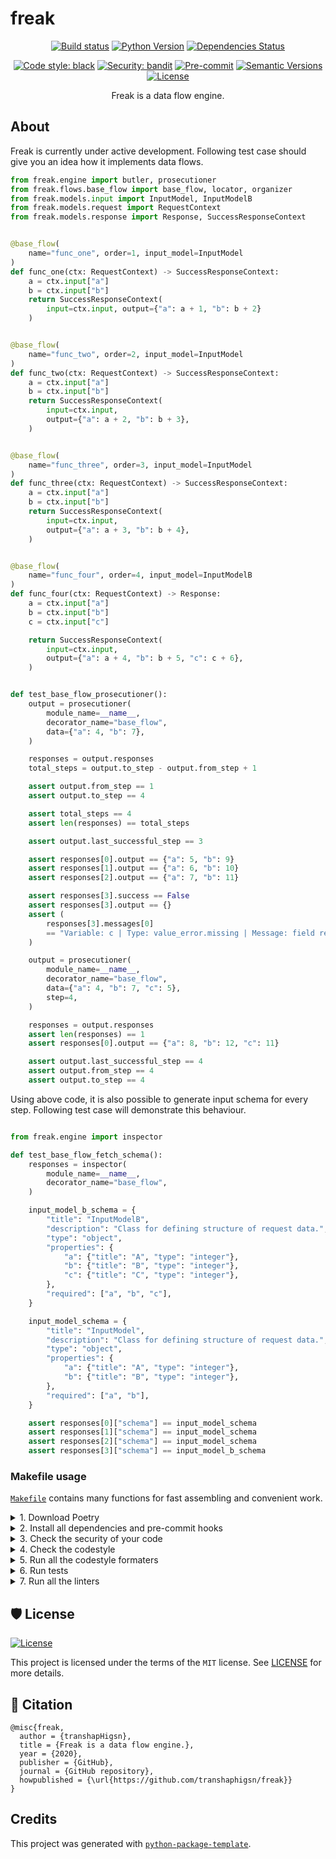 # freak

<div align="center">

[![Build status](https://github.com/transhaphigsn/freak/workflows/build/badge.svg?branch=master&event=push)](https://github.com/transhaphigsn/freak/actions?query=workflow%3Abuild)
[![Python Version](https://img.shields.io/pypi/pyversions/freak.svg)](https://pypi.org/project/freak/)
[![Dependencies Status](https://img.shields.io/badge/dependencies-up%20to%20date-brightgreen.svg)](https://github.com/transhaphigsn/freak/pulls?utf8=%E2%9C%93&q=is%3Apr%20author%3Aapp%2Fdependabot)

[![Code style: black](https://img.shields.io/badge/code%20style-black-000000.svg)](https://github.com/psf/black)
[![Security: bandit](https://img.shields.io/badge/security-bandit-green.svg)](https://github.com/PyCQA/bandit)
[![Pre-commit](https://img.shields.io/badge/pre--commit-enabled-brightgreen?logo=pre-commit&logoColor=white)](https://github.com/transhaphigsn/freak/blob/master/.pre-commit-config.yaml)
[![Semantic Versions](https://img.shields.io/badge/%F0%9F%9A%80-semantic%20versions-informational.svg)](https://github.com/transhaphigsn/freak/releases)
[![License](https://img.shields.io/github/license/transhaphigsn/freak)](https://github.com/transhaphigsn/freak/blob/master/LICENSE)

Freak is a data flow engine.
</div>

## About

Freak is currently under active development. Following test case should give you an idea how it implements data flows.

```python
from freak.engine import butler, prosecutioner
from freak.flows.base_flow import base_flow, locator, organizer
from freak.models.input import InputModel, InputModelB
from freak.models.request import RequestContext
from freak.models.response import Response, SuccessResponseContext


@base_flow(
    name="func_one", order=1, input_model=InputModel
)
def func_one(ctx: RequestContext) -> SuccessResponseContext:
    a = ctx.input["a"]
    b = ctx.input["b"]
    return SuccessResponseContext(
        input=ctx.input, output={"a": a + 1, "b": b + 2}
    )


@base_flow(
    name="func_two", order=2, input_model=InputModel
)
def func_two(ctx: RequestContext) -> SuccessResponseContext:
    a = ctx.input["a"]
    b = ctx.input["b"]
    return SuccessResponseContext(
        input=ctx.input,
        output={"a": a + 2, "b": b + 3},
    )


@base_flow(
    name="func_three", order=3, input_model=InputModel
)
def func_three(ctx: RequestContext) -> SuccessResponseContext:
    a = ctx.input["a"]
    b = ctx.input["b"]
    return SuccessResponseContext(
        input=ctx.input,
        output={"a": a + 3, "b": b + 4},
    )


@base_flow(
    name="func_four", order=4, input_model=InputModelB
)
def func_four(ctx: RequestContext) -> Response:
    a = ctx.input["a"]
    b = ctx.input["b"]
    c = ctx.input["c"]

    return SuccessResponseContext(
        input=ctx.input,
        output={"a": a + 4, "b": b + 5, "c": c + 6},
    )


def test_base_flow_prosecutioner():
    output = prosecutioner(
        module_name=__name__,
        decorator_name="base_flow",
        data={"a": 4, "b": 7},
    )

    responses = output.responses
    total_steps = output.to_step - output.from_step + 1

    assert output.from_step == 1
    assert output.to_step == 4

    assert total_steps == 4
    assert len(responses) == total_steps

    assert output.last_successful_step == 3

    assert responses[0].output == {"a": 5, "b": 9}
    assert responses[1].output == {"a": 6, "b": 10}
    assert responses[2].output == {"a": 7, "b": 11}

    assert responses[3].success == False
    assert responses[3].output == {}
    assert (
        responses[3].messages[0]
        == "Variable: c | Type: value_error.missing | Message: field required"
    )

    output = prosecutioner(
        module_name=__name__,
        decorator_name="base_flow",
        data={"a": 4, "b": 7, "c": 5},
        step=4,
    )

    responses = output.responses
    assert len(responses) == 1
    assert responses[0].output == {"a": 8, "b": 12, "c": 11}

    assert output.last_successful_step == 4
    assert output.from_step == 4
    assert output.to_step == 4

```

Using above code, it is also possible to generate input schema for every step. Following test case will demonstrate this behaviour.

```python

from freak.engine import inspector

def test_base_flow_fetch_schema():
    responses = inspector(
        module_name=__name__,
        decorator_name="base_flow",
    )

    input_model_b_schema = {
        "title": "InputModelB",
        "description": "Class for defining structure of request data.",
        "type": "object",
        "properties": {
            "a": {"title": "A", "type": "integer"},
            "b": {"title": "B", "type": "integer"},
            "c": {"title": "C", "type": "integer"},
        },
        "required": ["a", "b", "c"],
    }

    input_model_schema = {
        "title": "InputModel",
        "description": "Class for defining structure of request data.",
        "type": "object",
        "properties": {
            "a": {"title": "A", "type": "integer"},
            "b": {"title": "B", "type": "integer"},
        },
        "required": ["a", "b"],
    }

    assert responses[0]["schema"] == input_model_schema
    assert responses[1]["schema"] == input_model_schema
    assert responses[2]["schema"] == input_model_schema
    assert responses[3]["schema"] == input_model_b_schema

```

<!-- ## Very first steps

### Building your package

Building a new version of the application contains steps:

- Bump the version of your package `poetry version <version>`. You can pass the new version explicitly, or a rule such as `major`, `minor`, or `patch`. For more details, refer to the [Semantic Versions](https://semver.org/) standard.
- Make a commit to `GitHub`.
- Create a `GitHub release`.
- And... publish 🙂 `poetry publish --build` -->

<!-- ## What's next

Articles:

- [Open Source Guides](https://opensource.guide/)
- [GitHub Actions Documentation](https://help.github.com/en/actions)
- Maybe you would like to add [gitmoji](https://gitmoji.carloscuesta.me/) to commit names. This is really funny. 😄 -->

<!-- ## Installation

```bash
pip install freak
```

or install with `Poetry`

```bash
poetry add freak
```

Then you can run

```bash
freak --help
```

```bash
freak --name Roman
```

or if installed with `Poetry`:

```bash
poetry run freak --help
```

```bash
poetry run freak --name Roman
``` -->

### Makefile usage

[`Makefile`](https://github.com/transhaphigsn/freak/blob/master/Makefile) contains many functions for fast assembling and convenient work.

<details>
<summary>1. Download Poetry</summary>
<p>

```bash
make download-poetry
```

</p>
</details>

<details>
<summary>2. Install all dependencies and pre-commit hooks</summary>
<p>

```bash
make install
```

If you do not want to install pre-commit hooks, run the command with the NO_PRE_COMMIT flag:

```bash
make install NO_PRE_COMMIT=1
```

</p>
</details>

<details>
<summary>3. Check the security of your code</summary>
<p>

```bash
make check-safety
```

This command launches a `Poetry` and `Pip` integrity check as well as identifies security issues with `Safety` and `Bandit`. By default, the build will not crash if any of the items fail. But you can set `STRICT=1` for the entire build, or you can configure strictness for each item separately.

```bash
make check-safety STRICT=1
```

or only for `safety`:

```bash
make check-safety SAFETY_STRICT=1
```

multiple

```bash
make check-safety PIP_STRICT=1 SAFETY_STRICT=1
```

> List of flags for `check-safety` (can be set to `1` or `0`): `STRICT`, `POETRY_STRICT`, `PIP_STRICT`, `SAFETY_STRICT`, `BANDIT_STRICT`.

</p>
</details>

<details>
<summary>4. Check the codestyle</summary>
<p>

The command is similar to `check-safety` but to check the code style, obviously. It uses `Black`, `Darglint`, `Isort`, and `Mypy` inside.

```bash
make check-style
```

It may also contain the `STRICT` flag.

```bash
make check-style STRICT=1
```

> List of flags for `check-style` (can be set to `1` or `0`): `STRICT`, `BLACK_STRICT`, `DARGLINT_STRICT`, `ISORT_STRICT`, `MYPY_STRICT`.

</p>
</details>

<details>
<summary>5. Run all the codestyle formaters</summary>
<p>

Codestyle uses `pre-commit` hooks, so ensure you've run `make install` before.

```bash
make codestyle
```

</p>
</details>

<details>
<summary>6. Run tests</summary>
<p>

```bash
make test
```

</p>
</details>

<details>
<summary>7. Run all the linters</summary>
<p>

```bash
make lint
```

the same as:

```bash
make test && make check-safety && make check-style
```

> List of flags for `lint` (can be set to `1` or `0`): `STRICT`, `POETRY_STRICT`, `PIP_STRICT`, `SAFETY_STRICT`, `BANDIT_STRICT`, `BLACK_STRICT`, `DARGLINT_STRICT`, `ISORT_STRICT`, `MYPY_STRICT`.

</p>
</details>

<!-- <details>
<summary>8. Build docker</summary>
<p>

```bash
make docker
```

which is equivalent to:

```bash
make docker VERSION=latest
```

More information [here](https://github.com/transhaphigsn/freak/tree/master/docker).

</p>
</details>

<details>
<summary>9. Cleanup docker</summary>
<p>

```bash
make clean_docker
```

or to remove all build

```bash
make clean
```

More information [here](https://github.com/transhaphigsn/freak/tree/master/docker).

</p>
</details> -->

<!-- ## 📈 Releases

You can see the list of available releases on the [GitHub Releases](https://github.com/transhaphigsn/freak/releases) page.

We follow [Semantic Versions](https://semver.org/) specification.

We use [`Release Drafter`](https://github.com/marketplace/actions/release-drafter). As pull requests are merged, a draft release is kept up-to-date listing the changes, ready to publish when you’re ready. With the categories option, you can categorize pull requests in release notes using labels.

For Pull Request this labels are configured, by default:

|               **Label**               |  **Title in Releases**  |
|:-------------------------------------:|:----------------------:|
| `enhancement`, `feature`              | 🚀 Features             |
| `bug`, `refactoring`, `bugfix`, `fix` | 🔧 Fixes & Refactoring  |
| `build`, `ci`, `testing`              | 📦 Build System & CI/CD |
| `breaking`                            | 💥 Breaking Changes     |
| `documentation`                       | 📝 Documentation        |
| `dependencies`                        | ⬆️ Dependencies updates |

You can update it in [`release-drafter.yml`](https://github.com/transhaphigsn/freak/blob/master/.github/release-drafter.yml).

GitHub creates the `bug`, `enhancement`, and `documentation` labels for you. Dependabot creates the `dependencies` label. Create the remaining labels on the Issues tab of your GitHub repository, when you need them. -->

## 🛡 License

[![License](https://img.shields.io/github/license/transhaphigsn/freak)](https://github.com/transhaphigsn/freak/blob/master/LICENSE)

This project is licensed under the terms of the `MIT` license. See [LICENSE](https://github.com/transhaphigsn/freak/blob/master/LICENSE) for more details.

## 📃 Citation

```
@misc{freak,
  author = {transhapHigsn},
  title = {Freak is a data flow engine.},
  year = {2020},
  publisher = {GitHub},
  journal = {GitHub repository},
  howpublished = {\url{https://github.com/transhaphigsn/freak}}
}
```

## Credits

This project was generated with [`python-package-template`](https://github.com/TezRomacH/python-package-template).

